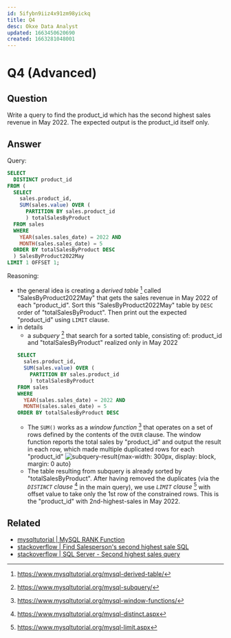 ```yaml
---
id: 5ifybn9iiz4x91zm98yickq
title: Q4
desc: Okxe Data Analyst
updated: 1663450620690
created: 1663281048001
---
```

# Q4 (Advanced)

## Question

Write a query to find the product_id which has the second highest sales revenue in May 2022. The expected output is the product_id itself only.

## Answer

Query:

```sql
SELECT
  DISTINCT product_id
FROM (
  SELECT
    sales.product_id,
    SUM(sales.value) OVER (
      PARTITION BY sales.product_id
      ) totalSalesByProduct
  FROM sales
  WHERE
    YEAR(sales.sales_date) = 2022 AND
    MONTH(sales.sales_date) = 5
  ORDER BY totalSalesByProduct DESC
  ) SalesByProduct2022May
LIMIT 1 OFFSET 1;
```

Reasoning:
- the general idea is creating a *derived table* [^1] called "SalesByProduct2022May" that gets the sales revenue in May 2022 of each "product_id". Sort this "SalesByProduct2022May" table by `DESC` order of "totalSalesByProduct". Then print out the expected "product_id" using `LIMIT` clause.
- in details
    - a *subquery* [^2] that search for a sorted table, consisting of: product_id and "totalSalesByProduct" realized only in May 2022
    ```sql
    SELECT
      sales.product_id,
      SUM(sales.value) OVER (
        PARTITION BY sales.product_id
        ) totalSalesByProduct
    FROM sales
    WHERE
      YEAR(sales.sales_date) = 2022 AND
      MONTH(sales.sales_date) = 5
    ORDER BY totalSalesByProduct DESC
    ```
    - The `SUM()` works as a *window function* [^3] that operates on a set of rows defined by the contents of the `OVER` clause. The window function reports the total sales by "product_id" and output the result in each row, which made multiple duplicated rows for each "product_id"
    ![subquery-result](https://ik.imagekit.io/casa/h7b-dendron/Screenshot_2022-09-16_053854_HiPK4fWUi.jpg?ik-sdk-version=javascript-1.4.3&updatedAt=1663299580557){max-width: 300px, display: block, margin: 0 auto}
    - The table resulting from subquery is already sorted by "totalSalesByProduct". After having removed the duplicates (via the *`DISTINCT` clause* [^4] in the main query), we use *`LIMIT` clause* [^5] with offset value to take only the 1st row of the constrained rows. This is the "product_id" with 2nd-highest-sales in May 2022.

[^1]: https://www.mysqltutorial.org/mysql-derived-table/
[^2]: https://www.mysqltutorial.org/mysql-subquery/
[^3]: https://www.mysqltutorial.org/mysql-window-functions/
[^4]: https://www.mysqltutorial.org/mysql-distinct.aspx
[^5]: https://www.mysqltutorial.org/mysql-limit.aspx

## Related

- [mysqltutorial | MySQL RANK Function](https://www.mysqltutorial.org/mysql-window-functions/mysql-rank-function/)
- [stackoverflow | Find Salesperson's second highest sale SQL](https://stackoverflow.com/questions/33990682/find-salespersons-second-highest-sale-sql)
- [stackoverflow | SQL Server - Second highest sales query](https://stackoverflow.com/questions/51998538/sql-server-second-highest-sales-query)
